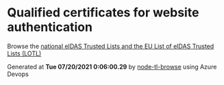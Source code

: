# Qualified certificates for website authentication 
 Browse the [national eIDAS Trusted Lists and the EU List of eIDAS Trusted Lists (LOTL)](https://webgate.ec.europa.eu/tl-browser/#/) 
 
 
Generated at **Tue 07/20/2021  0:06:00.29** by [node-tl-browse](https://github.com/ymedlop/node-tl-browser) using Azure Devops 
